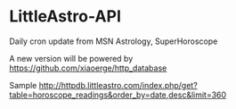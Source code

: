 # LittleAstro-API

Daily cron update from MSN Astrology, SuperHoroscope

A new version will be powered by https://github.com/xiaoerge/http_database

Sample
http://httpdb.littleastro.com/index.php/get?table=horoscope_readings&order_by=date,desc&limit=360
